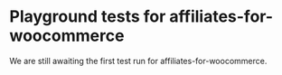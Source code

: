 # Playground tests for affiliates-for-woocommerce
We are still awaiting the first test run for affiliates-for-woocommerce.
